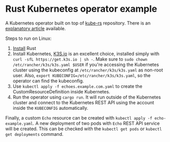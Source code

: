 # Rust Kubernetes operator example

A Kubernetes operator built on top of [kube-rs](https://github.com/clux/kube-rs) repository. There is an [explanatory article](https://www.pavel.cool/rust/rust-kubernetes-operators/) available.

Steps to run on Linux:

1. [Install](https://www.rust-lang.org/tools/install) Rust
1. Install Kubernetes, [K3S.io](https://k3s.io/) is an excellent choice, installed simply with `curl -sfL https://get.k3s.io | sh -`. Make sure to `sudo chown /etc/rancher/k3s/k3s.yaml $USER` if you're accessing the Kubernetes cluster using the kubeconfig at `/etc/rancher/k3s/k3s.yaml` as non-root user. Also, `export KUBECONFIG=/etc/rancher/k3s/k3s.yaml`, so the operator can find the kubeconfig.
1. Use `kubectl apply -f echoes.example.com.yaml` to create the CustomResourceDefinition inside Kubernetes.
1. Run the operator using `cargo run`. It will run outside of the Kubernetes cluster and connect to the Kubernetes REST API using the account inside the `KUBECONFIG` automatically.

Finally, a custom `Echo` resource can be created with `kubectl apply -f echo-example.yaml`. A new deployment of two pods with `Echo` REST API service will be created. This can be checked with the `kubectl get pods` or `kubectl get deployments` command.
